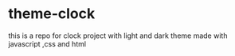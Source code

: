 # theme-clock
this is a repo for clock project with light and dark theme made with javascript ,css and html
